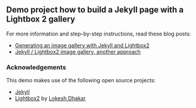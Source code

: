 ## Demo project how to build a Jekyll page with a Lightbox 2 gallery

For more information and step-by-step instructions, read these blog posts:  
- [Generating an image gallery with Jekyll and Lightbox2](http://christianspecht.de/2014/03/08/generating-an-image-gallery-with-jekyll-and-lightbox2/)
- [Jekyll / Lightbox2 image gallery, another approach](http://christianspecht.de/2014/08/22/jekyll-lightbox2-image-gallery-another-approach/)

### Acknowledgements

This demo makes use of the following open source projects:

- [Jekyll](http://jekyllrb.com/)
- [Lightbox2](http://lokeshdhakar.com/projects/lightbox2/) by [Lokesh Dhakar](http://www.lokeshdhakar.com)